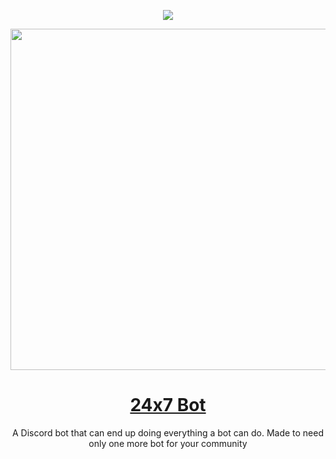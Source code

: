 <p align="center">
    <a href="https://24x7.gg" target="_blank" rel="nofollow">
      <img src="https://i.imgur.com/UFIBX0h.png" />
    </a>
  </p>
<p align="center">
    <a href="https://24x7.gg" target="_blank" rel="nofollow">
      <img src="https://svgshare.com/i/fUn.svg" width="546" />
    </a>
  </p>
<h1 align="center"><a href="https://24x7.gg">24x7 Bot</a></h1>
<p align="center">A Discord bot that can end up doing everything a bot can do. Made to need only one more bot for your community<p>
